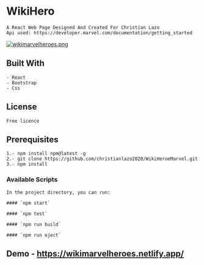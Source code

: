 # WikiHero

    A React Web Page Designed And Created For Christian Lazo
    Api used: https://developer.marvel.com/documentation/getting_started

[![wikimarvelheroes.png](https://i.postimg.cc/wj59pF6s/wikimarvelheroes.png)](https://postimg.cc/87C2dRf1)

## Built With

    - React
    - Bootstrap
    - Css

## License

    Free licence

## Prerequisites

    1.- npm install npm@latest -g
    2.- git clone https://github.com/christianlazo2020/WikiHeroeMarvel.git
    3.- npm install

### Available Scripts

    In the project directory, you can run:

    #### `npm start`

    #### `npm test`

    #### `npm run build`

    #### `npm run eject`

## Demo - https://wikimarvelheroes.netlify.app/
